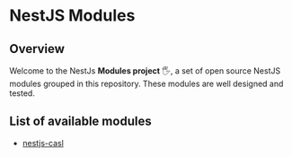 # NestJS Modules

## Overview
Welcome to the NestJs **Modules project** 🖐️, a set of open source NestJS modules grouped in this repository. These modules are well designed and tested.

## List of available modules
* [nestjs-casl](./packages/nestjs-casl/README.md)
